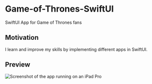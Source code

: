 # Game-of-Thrones-SwiftUI

SwiftUI App for Game of Thrones fans

## Motivation

I learn and improve my skills by implementing different apps in SwiftUI.

## Preview

![Screenshot of the app running on an iPad Pro](https://github.com/crelies/Game-of-Thrones-SwiftUI/blob/master/Preview.png)

